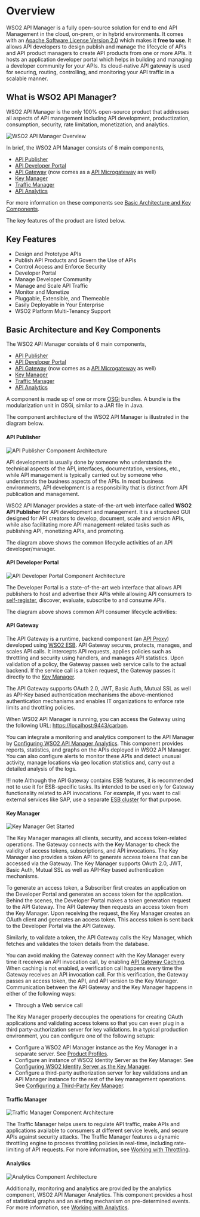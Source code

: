 # Overview

WSO2 API Manager is a fully open-source solution for end to end API Management in the cloud, on-prem, or in hybrid environments. It comes with an [Apache Software License Version 2.0](http://www.apache.org/licenses/LICENSE-2.0) which makes it **free to use**. It allows API developers to design publish and manage the lifecycle of APIs and API product managers to create API products from one or more APIs. It hosts an application developer portal which helps in building and managing a developer community for your APIs. Its cloud-native API gateway is used for securing, routing, controlling, and monitoring your API traffic in a scalable manner.

## **What is WSO2 API Manager?**

WSO2 API Manager is the only 100% open-source product that addresses all aspects of API management including API development, productization, consumption, security, rate limitation, monetization, and analytics.

![WSO2 API Manager Overview]({{base_path}}/assets/attachments/103327648/103346653.png)

In brief, the WSO2 API Manager consists of 6 main components,

- [API Publisher](#api-publisher)
- [API Developer Portal](#api-developer-portal)
- [API Gateway](#api-gateway) (now comes as a [API Microgateway](https://docs.wso2.com/display/MG300/API+Microgateway+Documentation) as well)
- [Key Manager](#key-manager)
- [Traffic Manager](#traffic-manager)
- [API Analytics](#analytics)

For more information on these components see [Basic Architecture and Key Components](#basic-architecture-and-key-components).

The key features of the product are listed below.

## Key Features

- Design and Prototype APIs
- Publish API Products and Govern the Use of APIs
- Control Access and Enforce Security
- Developer Portal
- Manage Developer Community
- Manage and Scale API Traffic
- Monitor and Monetize
- Pluggable, Extensible, and Themeable
- Easily Deployable in Your Enterprise
- WSO2 Platform Multi-Tenancy Support

## Basic Architecture and Key Components

The WSO2 API Manager consists of 6 main components,

- [API Publisher](#api-publisher)
- [API Developer Portal](#api-developer-portal)
- [API Gateway](#api-gateway) (now comes as a [API Microgateway](https://docs.wso2.com/display/MG300/API+Microgateway+Documentation) as well)
- [Key Manager](#key-manager)
- [Traffic Manager](#traffic-manager)
- [API Analytics](#analytics)

A component is made up of one or more [OSGi](http://www.osgi.org/Technology/Home) bundles. A bundle is the modularization unit in OSGi, similar to a JAR file in Java.

The component architecture of the WSO2 API Manager is illustrated in the diagram below.

#### API Publisher

![API Publisher Component Architecture]({{base_path}}/assets/attachments/103327648/126556771.png)

API development is usually done by someone who understands the technical aspects of the API, interfaces, documentation, versions, etc., while API management is typically carried out by someone who understands the business aspects of the APIs. In most business environments, API development is a responsibility that is distinct from API publication and management.

WSO2 API Manager provides a state-of-the-art web interface called **WSO2 API Publisher** for API development and management. It is a structured GUI designed for API creators to develop, document, scale and version APIs, while also facilitating more API management-related tasks such as publishing API, monetizing APIs, and promoting.

The diagram above shows the common lifecycle activities of an API developer/manager.

#### API Developer Portal

![API Developer Portal Component Architecture]({{base_path}}/assets/attachments/103327648/126556772.png)

The Developer Portal is a state-of-the-art web interface that allows API publishers to host and advertise their APIs while allowing API consumers to [self-register]({{base_path}}/develop/customizations/customizing-the-developer-portal/enabling-or-disabling-self-signup), discover, evaluate, subscribe to and consume APIs.

The diagram above shows common API consumer lifecycle activities:

#### API Gateway

The API Gateway is a runtime, backend component (an [API Proxy](https://docs.wso2.com/display/EI611/Working+with+APIs)) developed using [WSO2 ESB]({{base_path}}/getting-started/about-this-release/). API Gateway secures, protects, manages, and scales API calls. It intercepts API requests, applies policies such as throttling and security using handlers, and manages API statistics. Upon validation of a policy, the Gateway passes web service calls to the actual backend. If the service call is a token request, the Gateway passes it directly to the [Key Manager](#key-manager).

The API Gateway supports OAuth 2.0, JWT, Basic Auth, Mutual SSL as well as API-Key based authentication mechanisms the above-mentioned authentication mechanisms and enables IT organizations to enforce rate limits and throttling policies.

When WSO2 API Manager is running, you can access the Gateway using the following URL: <https://localhost:9443/carbon>.

You can integrate a monitoring and analytics component to the API Manager by [Configuring WSO2 API Manager Analytics]({{base_path}}/learn/analytics/configuring-apim-analytics). This component provides reports, statistics, and graphs on the APIs deployed in WSO2 API Manager. You can also configure alerts to monitor these APIs and detect unusual activity, manage locations via geo location statistics and, carry out a detailed analysis of the logs.

!!! note
    Although the API Gateway contains ESB features, it is recommended not to use it for ESB-specific tasks. Its intended to be used only for Gateway functionality related to API invocations. For example, if you want to call external services like SAP, use a separate [ESB cluster](https://docs.wso2.com/display/EI650/Clustering+the+ESB+Profile) for that purpose.

#### Key Manager

![Key Manager Get Started]({{base_path}}/assets/img/get_started/key-manager.png)

The Key Manager manages all clients, security, and access token-related operations. The Gateway connects with the Key Manager to check the validity of access tokens, subscriptions, and API invocations. The Key Manager also provides a token API to generate access tokens that can be accessed via the Gateway. The Key Manager supports OAuth 2.0, JWT, Basic Auth, Mutual SSL as well as API-Key based authentication mechanisms.

To generate an access token, a Subscriber first creates an application on the Developer Portal and generates an access token for the application. Behind the scenes, the Developer Portal makes a token generation request to the API Gateway. The API Gateway then requests an access token from the Key Manager. Upon receiving the request, the Key Manager creates an OAuth client and generates an access token. This access token is sent back to the Developer Portal via the API Gateway.

Similarly, to validate a token, the API Gateway calls the Key Manager, which fetches and validates the token details from the database.

You can avoid making the Gateway connect with the Key Manager every time it receives an API invocation call, by enabling [API Gateway Caching]({{base_path}}/install-and-setup/setup/advance-configurations/configuring-caching). When caching is not enabled, a verification call happens every time the Gateway receives an API invocation call. For this verification, the Gateway passes an access token, the API, and API version to the Key Manager. Communication between the API Gateway and the Key Manager happens in either of the following ways:

- Through a Web service call

The Key Manager properly decouples the operations for creating OAuth applications and validating access tokens so that you can even plug in a third party-authorization server for key validations. In a typical production environment, you can configure one of the following setups:

- Configure a WSO2 API Manager instance as the Key Manager in a separate server. See [Product Profiles]({{base_path}}/install-and-setup/setup/distributed-deployment/product-profiles).
- Configure an instance of WSO2 Identity Server as the Key Manager. See [Configuring WSO2 Identity Server as the Key Manager]({{base_path}}/install-and-setup/setup/distributed-deployment/configuring-wso2-identity-server-as-a-key-manager).
- Configure a third-party authorization server for key validations and an API Manager instance for the rest of the key management operations. See [Configuring a Third-Party Key Manager]({{base_path}}/install-and-setup/setup/distributed-deployment/configure-a-third-party-key-manager).

#### Traffic Manager

![Traffic Manager Component Architecture]({{base_path}}/assets/img/get_started/traffic-manager.png)

The Traffic Manager helps users to regulate API traffic, make APIs and applications available to consumers at different service levels, and secure APIs against security attacks. The Traffic Manager features a dynamic throttling engine to process throttling policies in real-time, including rate-limiting of API requests. For more information, see [Working with Throttling]({{base_path}}/learn/rate-limiting/introducing-throttling-use-cases).

#### Analytics

![Analytics Component Architecture]({{base_path}}/assets/img/get_started/analytics.png)

Additionally, monitoring and analytics are provided by the analytics component, WSO2 API Manager Analytics. This component provides a host of statistical graphs and an alerting mechanism on pre-determined events. For more information, see [Working with Analytics]({{base_path}}/learn/analytics/configuring-apim-analytics).
